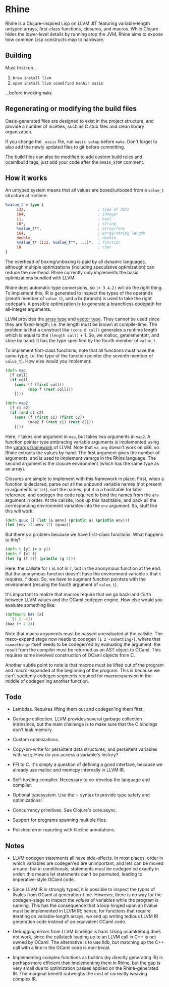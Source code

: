 # Rhine

Rhine is a Clojure-inspired Lisp on LLVM JIT featuring variable-length
untyped arrays, first-class functions, closures, and macros. While
Clojure hides the lower-level details by running atop the JVM, Rhine
aims to expose how common Lisp constructs map to hardware.

## Building

Must first run...

1. `brew install llvm`
2. `opam install llvm ocamlfind menhir oasis`

...before invoking `make`.

## Regenerating or modifying the build files

Oasis-generated files are designed to exist in the project structure,
and provide a number of niceties, such as C stub files and clean
library organization.

If you change the `_oasis` file, run `oasis setup` before
`make`. Don't forget to also add the newly updated files to git before
committing.

The build files can also be modified to add custom build rules and
ocamlbuild tags, just add your code after the `OASIS_STOP` comment.

## How it works

An untyped system means that all values are boxed/unboxed from a
`value_t` structure at runtime:

```llvm
%value_t = type {
	 i32,                                ; type of data
	 i64,                                ; integer
	 i1,                                 ; bool
	 i8*,                                ; string
	 %value_t**,                         ; array/fenv
	 i64,                                ; array/string length
	 double,                             ; double
	 %value_t* (i32, %value_t**, ...)*,  ; function
	 i8                                  ; char
}
```

The overhead of boxing/unboxing is paid by all dynamic languages,
although multiple optimizations (including speculative optimization)
can reduce the overhead. Rhine currently only implements the basic
optimizations bundled with LLVM.

Rhine does automatic type conversions, so `(+ 3 4.2)` will do the
right thing. To implement this, IR is generated to inspect the types
of the operands (zeroth member of `value_t`), and a br (branch) is
used to take the right codepath. A possible optimization is to
generate a branchless codepath for all-integer arguments.

LLVM provides the [array
type](http://llvm.org/docs/LangRef.html#array-type) and [vector
type](http://llvm.org/docs/LangRef.html#vector-type). They cannot be
used since they are fixed-length; i.e. the length must be known at
compile-time. The problem is that a construct like `(cons 8 coll)`
generates a runtime length which is equal to the `(length coll)` + 1.
So, we malloc, getelementptr, and store by hand. It has the type
specified by the fourth member of `value_t`.

To implement first-class functions, note that all functions must have
the same type; i.e. the type of the function pointer (the seventh
member of `value_t`). How else would you implement:

```clojure
(defn map
  [f coll]
  (if coll
    (cons (f (first coll))
          (map f (rest coll)))
    []))

(defn map2
  [f c1 c2]
  (if (and c1 c2)
    (cons (f (first c1) (first c2))
          (map2 f (rest c1) (rest c2)))
    []))
```

Here, `f` takes one argument in `map`, but takes two arguments in
`map2`. A function pointer type embracing variable arguments is
implemented using the [varargs
framework](http://llvm.org/docs/LangRef.html#variable-argument-handling-intrinsics)
of LLVM. Note that `va_arg` doesn't work on x86, so Rhine extracts the
values by hand. The first argument gives the number of arguments, and
is used to implement varargs in the Rhine language. The second
argument is the closure environment (which has the same type as an
array).

Closures are simple to implement with this framework in place. First,
when a function is declared, parse out all the unbound variable names
(not present in arguments or `let`), sort the names, put it in a
hashtable for later reference, and codegen the code required to bind
the names from the `env` argument in order. At the callsite, look up
this hashtable, and pack all the corresponding environment variables
into the `env` argument. So, stuff like this will work:

```clojure
(defn quux [] (let [a aenv] (println a) (println env)))
(let [env 12 aenv 17] (quux))
```

But there's a problem because we have first-class functions. What
happens to this?

```clojure
(defn t [y] (+ x y))
(defn f [x] t)
(let [g (f 3)] (println (g 4)))
```

Here, the callsite for `t` is not in `f`, but in the anonymous
function at the end. But the anonymous function doesn't have the
environment variable `x` that `t` requires, `f` does. So, we have to
augment function pointers with the environment (resuing the fourth
argument of `value_t`).

It's important to realize that macros require that we go
back-and-forth between LLVM values and the OCaml codegen engine. How
else would you evaluate something like:

```clojure
(defmacro baz [x]
  `[1 2 ~x])
(baz (+ 2 2))
```

Note that macro arguments must be passed unevaluated at the
callsite. The maco-expand stage now needs to codegen `[1 2
<something>]`, where that `<something>` itself needs to be codegen'ed
by evaluating the argument: the result from the compiler must be
returned as an AST object to OCaml. This requires some involved
construction of OCaml objects from C.

Another subtle point to note is that macros must be lifted out of the
program and macro-expanded at the beginning of the program. This is
because we can't suddenly codegen segments required for macroexpansion
in the middle of codegen'ing another function.

## Todo

- Lambdas. Requires lifting them out and codegen'ing them first.

- Garbage collection. LLVM provides several garbage collection
  intrinsincs, but the main challenge is to make sure that the C
  bindings don't leak memory.

- Custom optimizations.

- Copy-on-write for persistent data structures, and persistent
  variables with `setq`. How do you access a variable's history?

- FFI to C. It's simply a question of defining a good interface,
  because we already use malloc and memcpy internally in LLVM IR.

- Self-hosting compiler. Necessary to co-develop the language and
  compiler.

- Optional typesystem. Use the :- syntax to provide type safety and
  optimizations!

- Concurrency primitives. See Clojure's core.async.

- Support for programs spanning multiple files.

- Polished error reporting with file:line annotations.

## Notes

- LLVM codegen statements all have side-effects. In most places, order
  in which variables are codegen'ed are unimportant, and lets can be
  moved around; but in conditionals, statements must be codegen'ed
  exactly in order: this means let statements can't be permuted,
  leading to imperative-style OCaml code.

- Since LLVM IR is strongly typed, it is possible to inspect the
  _types_ of llvales from OCaml at generation-time. However, there is
  no way for the codegen-stage to inspect the _values_ of variables
  while the program is running. This has the consequence that a loop
  hinged upon an llvalue must be implemented in LLVM IR; hence, for
  functions that require iterating on variable-length arrays, we end
  up writing tedious LLVM IR generation code instead of an equivalent
  OCaml code.

- Debugging errors from LLVM bindings is hard. Using ocamldebug does
  not work, since the callstack leading up to an LLVM call in C++ is
  not owned by OCaml. The alternative is to use lldb, but matching up
  the C++ call with a line in the OCaml code is non-trivial.

- Implementing complex functions as builtins (by directly generating
  IR) is perhaps more efficient than implementing them in Rhine, but
  the gap is very small due to optimization passes applied on the
  Rhine-generated IR. The marginal benefit outweighs the cost of
  correctly weaving complex IR.

